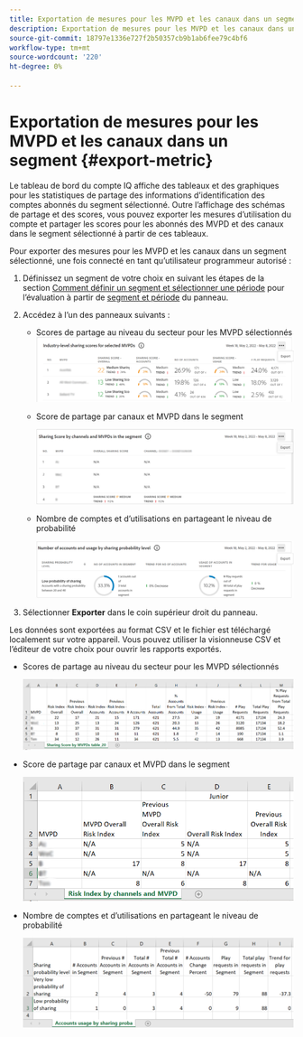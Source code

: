 ```yaml
---
title: Exportation de mesures pour les MVPD et les canaux dans un segment
description: Exportation de mesures pour les MVPD et les canaux dans un segment
source-git-commit: 18797e1336e727f2b50357cb9b1ab6fee79c4bf6
workflow-type: tm+mt
source-wordcount: '220'
ht-degree: 0%

---
```



# Exportation de mesures pour les MVPD et les canaux dans un segment {#export-metric}

Le tableau de bord du compte IQ affiche des tableaux et des graphiques pour les statistiques de partage des informations d’identification des comptes abonnés du segment sélectionné. Outre l’affichage des schémas de partage et des scores, vous pouvez exporter les mesures d’utilisation du compte et partager les scores pour les abonnés des MVPD et des canaux dans le segment sélectionné à partir de ces tableaux.

Pour exporter des mesures pour les MVPD et les canaux dans un segment sélectionné, une fois connecté en tant qu’utilisateur programmeur autorisé :

1. Définissez un segment de votre choix en suivant les étapes de la section [Comment définir un segment et sélectionner une période](/help/AccountIQ/howto-select-segment-timeframe.md) pour l’évaluation à partir de [segment et période](/help/AccountIQ/segments-timeframe.md) du panneau.

1. Accédez à l’un des panneaux suivants :

   * Scores de partage au niveau du secteur pour les MVPD sélectionnés
      ![](assets/ind-sharpanel-export-option.png)

   * Score de partage par canaux et MVPD dans le segment

      ![](assets/sharscorepanel-export-option.png)

   * Nombre de comptes et d’utilisations en partageant le niveau de probabilité

      ![](assets/usage-panel-export-option.png)

1. Sélectionner **Exporter** dans le coin supérieur droit du panneau.

Les données sont exportées au format CSV et le fichier est téléchargé localement sur votre appareil. Vous pouvez utiliser la visionneuse CSV et l’éditeur de votre choix pour ouvrir les rapports exportés.

* Scores de partage au niveau du secteur pour les MVPD sélectionnés

   ![](assets/export-ind-sharing-score.png)

* Score de partage par canaux et MVPD dans le segment

   ![](assets/export-risk-index-by-mvpdchannels.png)

* Nombre de comptes et d’utilisations en partageant le niveau de probabilité

   ![](assets/export-acc-usage.png)

